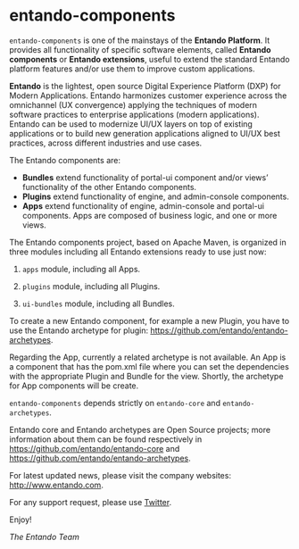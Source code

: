 # entando-components

```entando-components``` is one of the mainstays of the **Entando Platform**. 
It provides all functionality of specific software elements, called **Entando components** or **Entando extensions**, 
useful to extend the standard Entando platform features and/or use them to improve custom applications. 

**Entando** is the lightest, open source Digital Experience Platform (DXP) for Modern Applications. Entando harmonizes customer experience across the omnichannel (UX convergence) applying the techniques of modern software practices to enterprise applications (modern applications). Entando can be used to modernize UI/UX layers on top of existing applications or to build new generation applications aligned to UI/UX best practices, across different industries and use cases.

The Entando components are: 

* **Bundles** extend functionality of portal-ui component and/or views’ functionality of the other Entando components.
* **Plugins** extend functionality of engine, and admin-console components.
* **Apps** extend functionality of engine, admin-console and portal-ui components. Apps are composed of business logic, 
and one or more views. 

The Entando components project, based on Apache Maven, is organized in three modules including 
all Entando extensions ready to use just now:

1. ```apps``` module, including all Apps.

2. ```plugins``` module, including all Plugins.

3. ```ui-bundles``` module, including all Bundles.

To create a new Entando component, for example a new Plugin, you have to use the Entando archetype for plugin: https://github.com/entando/entando-archetypes.

Regarding the App, currently a related archetype is not available. An App is a component that has the pom.xml file where you can set the dependencies with the appropriate Plugin and Bundle for the view.
Shortly, the archetype for App components will be create.


```entando-components``` depends strictly on ```entando-core``` and ```entando-archetypes```.

Entando core and Entando archetypes are Open Source projects; more information about them can be found respectively in 
https://github.com/entando/entando-core and 
https://github.com/entando/entando-archetypes.

For latest updated news, please visit the company websites: http://www.entando.com.

For any support request, please use [Twitter](https://twitter.com/Entando).

Enjoy!

_The Entando Team_


